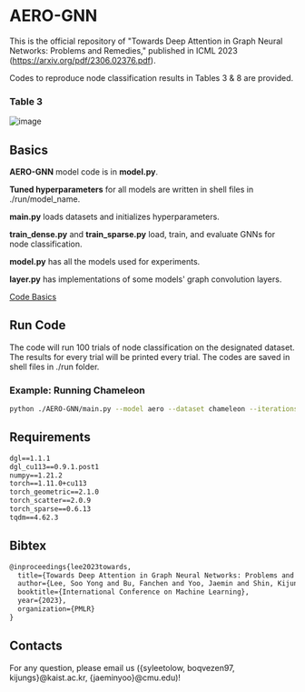 # AERO-GNN

This is the official repository of "Towards Deep Attention in Graph Neural Networks: Problems and Remedies," published in ICML 2023 (https://arxiv.org/pdf/2306.02376.pdf).

Codes to reproduce node classification results in Tables 3 & 8 are provided. 

### Table 3
![image](https://github.com/syleeheal/AERO-GNN/assets/66083092/6b2850c6-20bd-471f-84b1-25414eecee64)


## Basics
**AERO-GNN** model code is in **model.py**. 

**Tuned hyperparameters** for all models are written in shell files in ./run/model_name.

**main.py** loads datasets and initializes hyperparameters.

**train_dense.py** and **train_sparse.py** load, train, and evaluate GNNs for node classification.

**model.py** has all the models used for experiments.

**layer.py** has implementations of some models' graph convolution layers.

[Code Basics](https://www.notion.so/0d2d52a87ed347b68ddcc9fb785e0f26?pvs=21)

## Run Code
The code will run 100 trials of node classification on the designated dataset. The results for every trial will be printed every trial. The codes are saved in shell files in ./run folder.
### Example: Running Chameleon 
```bash
python ./AERO-GNN/main.py --model aero --dataset chameleon --iterations 32 --dr 0.0001 --dr-prop 0.0001 --dropout 0.7 --add-dropout 0 --lambd 1.0 --num-layers 2
```


## Requirements
```latex
dgl==1.1.1
dgl_cu113==0.9.1.post1
numpy==1.21.2
torch==1.11.0+cu113
torch_geometric==2.1.0
torch_scatter==2.0.9
torch_sparse==0.6.13
tqdm==4.62.3
```

## Bibtex
```latex
@inproceedings{lee2023towards,
  title={Towards Deep Attention in Graph Neural Networks: Problems and Remedies},
  author={Lee, Soo Yong and Bu, Fanchen and Yoo, Jaemin and Shin, Kijung},
  booktitle={International Conference on Machine Learning},
  year={2023},
  organization={PMLR}
}
```

## Contacts
For any question, please email us ({syleetolow, boqvezen97, kijungs}@kaist.ac.kr, {jaeminyoo}@cmu.edu)! 
